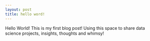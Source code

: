 ```yaml
---
layout: post
title: hello word!
---
```


Hello World! This is my first blog post!  Using this space to share data science projects, insights, thoughts and whimsy!